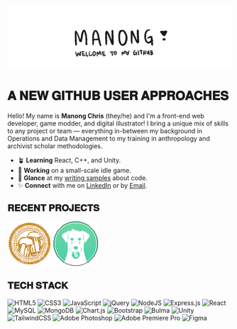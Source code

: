![A banner that has "Manong" scribbled in an animation. ](github_banner.gif)
# 𝐀 𝐍𝐄𝐖 𝐆𝐈𝐓𝐇𝐔𝐁 𝐔𝐒𝐄𝐑 𝐀𝐏𝐏𝐑𝐎𝐀𝐂𝐇𝐄𝐒
Hello! My name is **Manong Chris** (they/he) and I'm a front-end web developer, game modder, and digital illustrator! I bring a unique mix of skills to any project or team — everything in-between my background in Operations and Data Management to my training in anthropology and archivist scholar methodologies.

-	:potted_plant: **Learning**  React, C++, and Unity.
- :herb: **Working** on a small-scale idle game.
- :memo: **Glance** at my [writing samples](https://gist.github.com/christiangella) about code.
- :sparkles: **Connect** with me on [LinkedIn](https://www.linkedin.com/in/christian-gella-293539a5/) or by [Email](mailto:christian.gella@gmail.com).

## 𝐑𝐄𝐂𝐄𝐍𝐓 𝐏𝐑𝐎𝐉𝐄𝐂𝐓𝐒

[![A stamp from the application, "Craft Notes".](cn_icon_nonpixel.png)](https://github.com/christiangella/craft-notes)
[![Pixel-art of the application logo, "Wallet Watchdog".](wwd_icon_pixel.png)](https://github.com/christiangella/wallet-watchdog)


## 𝐓𝐄𝐂𝐇 𝐒𝐓𝐀𝐂𝐊

![HTML5](https://img.shields.io/badge/html5-%23E34F26.svg?style=for-the-badge&logo=html5&logoColor=white)
![CSS3](https://img.shields.io/badge/css3-%231572B6.svg?style=for-the-badge&logo=css3&logoColor=white)
![JavaScript](https://img.shields.io/badge/javascript-%23323330.svg?style=for-the-badge&logo=javascript&logoColor=%23F7DF1E)
![jQuery](https://img.shields.io/badge/jquery-%230769AD.svg?style=for-the-badge&logo=jquery&logoColor=white)
![NodeJS](https://img.shields.io/badge/node.js-6DA55F?style=for-the-badge&logo=node.js&logoColor=white)
![Express.js](https://img.shields.io/badge/express.js-%23404d59.svg?style=for-the-badge&logo=express&logoColor=%2361DAFB)
![React](https://img.shields.io/badge/react-%2320232a.svg?style=for-the-badge&logo=react&logoColor=%2361DAFB)
![MySQL](https://img.shields.io/badge/mysql-%2300f.svg?style=for-the-badge&logo=mysql&logoColor=white)
![MongoDB](https://img.shields.io/badge/MongoDB-%234ea94b.svg?style=for-the-badge&logo=mongodb&logoColor=white)
![Chart.js](https://img.shields.io/badge/chart.js-F5788D.svg?style=for-the-badge&logo=chart.js&logoColor=white)
![Bootstrap](https://img.shields.io/badge/bootstrap-%23563D7C.svg?style=for-the-badge&logo=bootstrap&logoColor=white)
![Bulma](https://img.shields.io/badge/bulma-00D0B1?style=for-the-badge&logo=bulma&logoColor=white)
![Unity](https://img.shields.io/badge/unity-%23000000.svg?style=for-the-badge&logo=unity&logoColor=white)
![TailwindCSS](https://img.shields.io/badge/tailwindcss-%2338B2AC.svg?style=for-the-badge&logo=tailwind-css&logoColor=white)
![Adobe Photoshop](https://img.shields.io/badge/adobe%20photoshop-%2331A8FF.svg?style=for-the-badge&logo=adobe%20photoshop&logoColor=white)
![Adobe Premiere Pro](https://img.shields.io/badge/Adobe%20Premiere%20Pro-9999FF.svg?style=for-the-badge&logo=Adobe%20Premiere%20Pro&logoColor=white)
![Figma](https://img.shields.io/badge/figma-%23F24E1E.svg?style=for-the-badge&logo=figma&logoColor=white)


